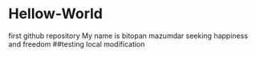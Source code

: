 # Hellow-World
first github repository
My name is bitopan mazumdar
seeking happiness and freedom
##testing local modification